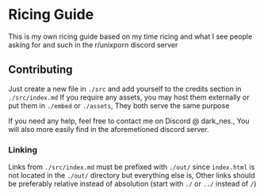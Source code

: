 # Ricing Guide
This is my own ricing guide based on my time ricing and what I see people asking for and such in the r/unixporn discord server 

## Contributing
Just create a new file in `./src` and add yourself to the credits section in `./src/index.md`
If you require any assets, you may host them externally or put them in `./embed` or `./assets`, They both serve the same purpose

If you need any help, feel free to contact me on Discord @ dark_nes., You will also more easily find in the aforemetioned discord server.

### Linking
Links from `./src/index.md` must be prefixed with `./out/` since `index.html` is not located in the `./out/` directory but everything else is,
Other links should be preferably relative instead of absolution (start with `./` or `../` instead of `/`)
